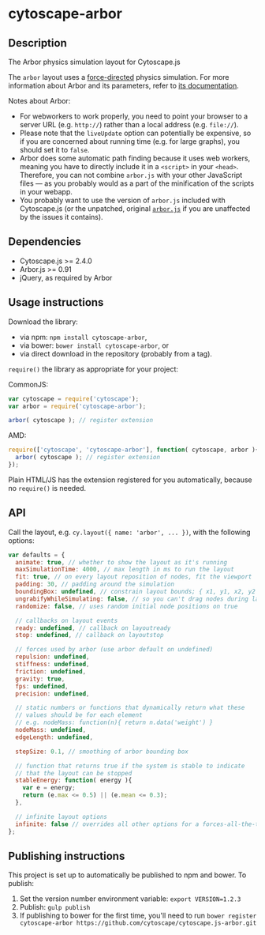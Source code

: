 cytoscape-arbor
================================================================================


## Description

The Arbor physics simulation layout for Cytoscape.js

The `arbor` layout uses a [force-directed](http://en.wikipedia.org/wiki/Force-directed_graph_drawing) physics simulation.  For more information about Arbor and its parameters, refer to [its documentation](http://arborjs.org/reference).

Notes about Arbor:

 * For webworkers to work properly, you need to point your browser to a server URL (e.g. `http://`) rather than a local address (e.g. `file://`).
 * Please note that the `liveUpdate` option can potentially be expensive, so if you are concerned about running time (e.g. for large graphs), you should set it to `false`.
 * Arbor does some automatic path finding because it uses web workers, meaning you have to directly include it in a `<script>` in your `<head>`.  Therefore, you can not combine `arbor.js` with your other JavaScript files &mdash; as you probably would as a part of the minification of the scripts in your webapp.
 * You probably want to use the version of `arbor.js` included with Cytoscape.js (or the unpatched, original [`arbor.js`](http://arborjs.org) if you are unaffected by the issues it contains).


## Dependencies

 * Cytoscape.js >= 2.4.0
 * Arbor.js >= 0.91
 * jQuery, as required by Arbor


## Usage instructions

Download the library:
 * via npm: `npm install cytoscape-arbor`,
 * via bower: `bower install cytoscape-arbor`, or
 * via direct download in the repository (probably from a tag).

`require()` the library as appropriate for your project:

CommonJS:
```js
var cytoscape = require('cytoscape');
var arbor = require('cytoscape-arbor');

arbor( cytoscape ); // register extension
```

AMD:
```js
require(['cytoscape', 'cytoscape-arbor'], function( cytoscape, arbor ){
  arbor( cytoscape ); // register extension
});
```

Plain HTML/JS has the extension registered for you automatically, because no `require()` is needed.


## API

Call the layout, e.g. `cy.layout({ name: 'arbor', ... })`, with the following options:

```js
var defaults = {
  animate: true, // whether to show the layout as it's running
  maxSimulationTime: 4000, // max length in ms to run the layout
  fit: true, // on every layout reposition of nodes, fit the viewport
  padding: 30, // padding around the simulation
  boundingBox: undefined, // constrain layout bounds; { x1, y1, x2, y2 } or { x1, y1, w, h }
  ungrabifyWhileSimulating: false, // so you can't drag nodes during layout
  randomize: false, // uses random initial node positions on true

  // callbacks on layout events
  ready: undefined, // callback on layoutready
  stop: undefined, // callback on layoutstop

  // forces used by arbor (use arbor default on undefined)
  repulsion: undefined,
  stiffness: undefined,
  friction: undefined,
  gravity: true,
  fps: undefined,
  precision: undefined,

  // static numbers or functions that dynamically return what these
  // values should be for each element
  // e.g. nodeMass: function(n){ return n.data('weight') }
  nodeMass: undefined,
  edgeLength: undefined,

  stepSize: 0.1, // smoothing of arbor bounding box

  // function that returns true if the system is stable to indicate
  // that the layout can be stopped
  stableEnergy: function( energy ){
    var e = energy;
    return (e.max <= 0.5) || (e.mean <= 0.3);
  },

  // infinite layout options
  infinite: false // overrides all other options for a forces-all-the-time mode
};
```


## Publishing instructions

This project is set up to automatically be published to npm and bower.  To publish:

1. Set the version number environment variable: `export VERSION=1.2.3`
1. Publish: `gulp publish`
1. If publishing to bower for the first time, you'll need to run `bower register cytoscape-arbor https://github.com/cytoscape/cytoscape.js-arbor.git`
